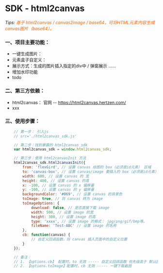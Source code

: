 # SDK - html2canvas
*Tips: <font color="#FF6600">基于 html2canvas / canvas2image / base64，可将HTML元素内容生成canvas图片（base64）。</font>*

### 一、项目主要功能：
+ 一键生成图片：
+ 元素盒子自定义：
+ 展示方式：生成的图片插入指定的div中 / 弹窗展示 ......
+ 增加水印功能
+ todo

### 二、第三方依赖：
+ html2canvas： 官网 -- https://html2canvas.hertzen.com/
+ xxx

### 三、使用步骤：
```js
    // 第一步： 引入js
    // src='./html2canvas_sdk.js'

    // 第二步：找到暴露的 html2canvas_sdk 
    var html2canvas_sdk = window.html2canvas_sdk;

    // 第三步：使用 html2canvasInit 方法
    html2canvas_sdk.html2canvasInit({
        from: 'flexGird', // 设置 canvas 绘图的 box（必须是id元素） 区域
        to: 'canvas-box', // 设置 canvas/image 要插入的 box（必须是id元素）位置
        width: 600, // 设置 canvas 的 宽
        height: 400, // 设置 canvas 的高
        x: -100, // 设置 canvas 的 x 偏移量
        y: -100, // 设置 canvas 的 y 偏移量
        backgroundColor: '#069', // 设置 canvas 的背景色
        toImage: true, // 将 canvas 转为 image
        toImageOptions: {
            download: false, // 是否直接下载 image
            width: 500, // 设置 image 的宽
            height: 300, // 设置 image 的高
            type: 'xxxx', // 设置 image 的格式： jpg/png/gif/bmp等。
            fileName: 'Test-ABC' // 设置 image 的名称
        },
        cb: function(canvas) {
            // 自定义回调函数，将 canvas 插入页面中的自定义位置
        }
    });

    // 备注：
    // 1. 【options.cb】 配置时，to 无效 ----- 自定义回调函数 优先级高于 默认回调函数
    // 2. 【options.toImage】配置时，cb 无效 ----- 一键下载截图
```

